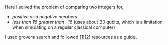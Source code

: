 Here I solved the problem of comparing two integers for,
 - *positive and negative numbers*
 - *less than 16 greater than -16* (uses about 30 qubits, which is a limitation when simulating on a regular classical computer)
 
I used grovers search and followed [[1]](https://www.educative.io/answers/what-is-a-quantum-binary-comparator)[[2]](https://www.researchgate.net/publication/228574906) resources as a guide.
